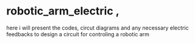 # robotic_arm_electric , 
here i will present the codes, circut diagrams and any necessary electric feedbacks to design a circuit for controling a robotic arm
